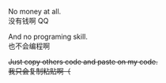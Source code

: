 <!DOCTYPE HTML>
<meta charset="UTF-8">
<html>

<!--
<head>
	<script>
		function en() {
			document.getElementById("en1", "en2", "en3").hidden = false
			document.getElementById("zh1", "zh2", "zh3").hidden = ture
		};
		function zh() {
			document.getElementById("en1", "en2", "en3").hidden = ture
			document.getElementById("zh1", "zh2", "zh3").hidden = false
		};
	</script>
</head>
-->

<body>
	<!-- <a onclick="en()">EN</a>|<a onclick="zh()">ZH</a> -->
	<p><a id="en1">No money at all.</a><br /><a id="zh1">没有钱啊 QQ</a></p>
	<p><a id="en2">And no programing skill.</a><br /><a id="zh2">也不会编程啊</a></p>
	<p><a id="en3"><del>Just copy others code and paste on my code.</del><br /></a><a id="zh3"><del>我只会复制粘贴啊（</del></a></p>
	<!--
	<script>
		document.getElementById("en1", "en2", "en3").hidden = false
		document.getElementById("zh1", "zh2", "zh3").hidden = ture
	</script>
	-->
</body>

</html>
